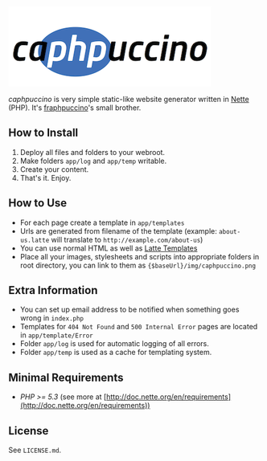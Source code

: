 ![caphpuccino](/img/caphpuccino.png)

*caphpuccino* is very simple static-like website generator written in [Nette](https://nette.org) (PHP). It's [fraphpuccino](https://fraphpuccino.com)'s small brother.



## How to Install
1. Deploy all files and folders to your webroot.
2. Make folders `app/log` and `app/temp` writable.
3. Create your content.
4. That's it. Enjoy.

## How to Use
- For each page create a template in `app/templates`
- Urls are generated from filename of the template (example: `about-us.latte` will translate to `http://example.com/about-us`)
- You can use normal HTML as well as [Latte Templates](http://doc.nette.org/en/templating)
- Place all your images, stylesheets and scripts into appropriate folders in root directory, you can link to them as `{$baseUrl}/img/caphpuccino.png`

## Extra Information
- You can set up email address to be notified when something goes wrong in `index.php`
- Templates for `404 Not Found` and `500 Internal Error` pages are located in `app/template/Error`
- Folder `app/log` is used for automatic logging of all errors.
- Folder `app/temp` is used as a cache for templating system.

## Minimal Requirements
- *PHP >= 5.3* (see more at [http://doc.nette.org/en/requirements](http://doc.nette.org/en/requirements))

## License

See `LICENSE.md`.